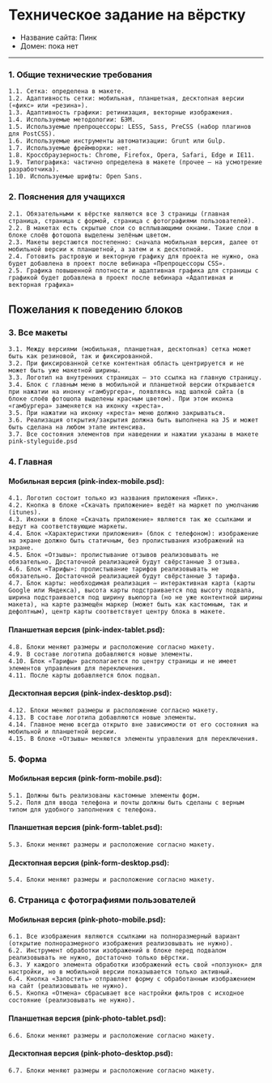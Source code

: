﻿# Техническое задание на вёрстку

* Название сайта: Пинк
* Домен: пока нет

---

### 1. Общие технические требования

    1.1. Сетка: определена в макете.
    1.2. Адаптивность сетки: мобильная, планшетная, десктопная версии («фикс» или «резина»).
    1.3. Адаптивность графики: ретинизация, векторные изображения.
    1.4. Используемые методологии: БЭМ.
    1.5. Используемые препроцессоры: LESS, Sass, PreCSS (набор плагинов для PostCSS).
    1.6. Используемые инструменты автоматизации: Grunt или Gulp.
    1.7. Используемые фреймворки: нет.
    1.8. Кроссбраузерность: Chrome, Firefox, Opera, Safari, Edge и IE11.
    1.9. Типографика: частично определена в макете (прочее — на усмотрение разработчика).
    1.10. Используемые шрифты: Open Sans.

### 2. Пояснения для учащихся

    2.1. Обязательными к вёрстке являются все 3 страницы (главная страница, страница с формой, страница с фотографиями пользователей).
    2.2. В макетах есть скрытые слои со всплывающими окнами. Такие слои в блоке слоёв фотошопа выделены зелёным цветом.
    2.3. Макеты верстаются постепенно: сначала мобильная версия, далее от мобильной версии к планшетной, а затем и к десктопной.
    2.4. Готовить растровую и векторную графику для проекта не нужно, она будет добавлена в проект после вебинара «Препроцессоры CSS».
    2.5. Графика повышенной плотности и адаптивная графика для страницы с графикой будет добавлена в проект после вебинара «Адаптивная и векторная графика»

## Пожелания к поведению блоков

### 3. Все макеты

    3.1. Между версиями (мобильная, планшетная, десктопная) сетка может быть как резиновой, так и фиксированной.
    3.2. При фиксированной сетке контентная область центрируется и не может быть уже макетной ширины.
    3.3. Логотип на внутренних страницах — это ссылка на главную страницу.
    3.4. Блок с главным меню в мобильной и планшетной версии открывается при нажатии на инонку «гамбургера», появляясь над шапкой сайта (в блоке слоёв фотошопа выделены красным цветом). При этом иконка «гамбургера» заменяется на иконку «креста».
    3.5. При нажатии на иконку «креста» меню должно закрываться.
    3.6. Реализация открытия/закрытия должна быть выполнена на JS и может быть сделана на любом этапе интенсива.
    3.7. Все состояния элементов при наведении и нажатии указаны в макете pink-styleguide.psd

### 4. Главная

#### Мобильная версия (pink-index-mobile.psd):

    4.1. Логотип состоит только из названия приложения «Пинк».
    4.2. Кнопка в блоке «Скачать приложение» ведёт на маркет по умолчанию (itunes).
    4.3. Иконки в блоке «Скачать приложение» являются так же ссылками и ведут на соответствующие маркеты.
    4.4. Блок «Характеристики приложения» (блок с телефоном): изображение на экране должно быть статичным, без пролистывания изображений на экране.
    4.5. Блок «Отзывы»: пролистывание отзывов реализовывать не обязательно. Достаточной реализацией будут свёрстанные 3 отзыва.
    4.6. Блок «Тарифы»: пролистывание тарифов реализовывать не обязательно. Достаточной реализацией будут свёрстанные 3 тарифа.
    4.7. Блок карты: необходимая реализация — интерактивная карта (карты Google или Яндекса), высота карты подстраивается под высоту подвала, ширина подстраивается под ширину вьюпорта (но не уже контентной ширины макета), на карте размещён маркер (может быть как кастомным, так и дефолтным), центр карты соответствует центру блока в макете.

#### Планшетная версия (pink-index-tablet.psd):

    4.8. Блоки меняют размеры и расположение согласно макету.
    4.9. В составе логотипа добавляются новые элементы.
    4.10. Блок «Тарифы» располагается по центру страницы и не имеет элементов управления для переключения.
    4.11. После карты добавляется блок подвал.

#### Десктопная версия (pink-index-desktop.psd):

    4.12. Блоки меняют размеры и расположение согласно макету.
    4.13. В составе логотипа добавляются новые элементы.
    4.14. Главное меню всегда открыто вне зависимости от его состояния на мобильной и планшетной версии.
    4.15. В блоке «Отзывы» меняются элементы управления для переключения.

### 5. Форма

#### Мобильная версия (pink-form-mobile.psd):

    5.1. Должны быть реализованы кастомные элементы форм.
    5.2. Поля для ввода телефона и почты должны быть сделаны с верным типом для удобного заполнения с телефона.

#### Планшетная версия (pink-form-tablet.psd):

    5.3. Блоки меняют размеры и расположение согласно макету.

#### Десктопная версия (pink-form-desktop.psd):

    5.4. Блоки меняют размеры и расположение согласно макету.

### 6. Страница с фотографиями пользователей

#### Мобильная версия (pink-photo-mobile.psd):
    6.1. Все изображения являются ссылками на полноразмерный вариант (открытие полноразмерного изображения реализовывать не нужно).
    6.2. Инструмент обработки изображений в блоке перед подвалом реализовывать не нужно, достаточно только вёрстки.
    6.3. У каждого элемента обработки изображений есть свой «ползунок» для настройки, но в мобильной версии показывается только активный.
    6.4. Кнопка «Запостить» отправляет форму с обработанным изображением на сайт (реализовывать не нужно).
    6.5. Кнопка «Отмена» сбрасывает все настройки фильтров с исходное состояние (реализовывать не нужно).

#### Планшетная версия (pink-photo-tablet.psd):

    6.6. Блоки меняют размеры и расположение согласно макету.

#### Десктопная версия (pink-photo-desktop.psd):

    6.7. Блоки меняют размеры и расположение согласно макету.
